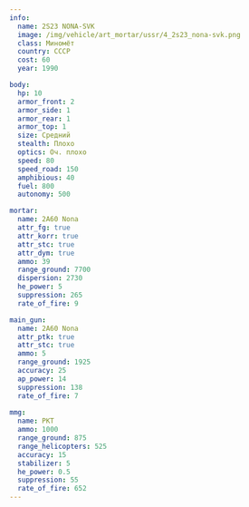 ```yaml
---
info:
  name: 2S23 NONA-SVK
  image: /img/vehicle/art_mortar/ussr/4_2s23_nona-svk.png
  class: Миномёт
  country: СССР
  cost: 60
  year: 1990

body:
  hp: 10
  armor_front: 2
  armor_side: 1
  armor_rear: 1
  armor_top: 1
  size: Средний
  stealth: Плохо
  optics: Оч. плохо
  speed: 80
  speed_road: 150
  amphibious: 40
  fuel: 800
  autonomy: 500

mortar:
  name: 2A60 Nona
  attr_fg: true
  attr_korr: true
  attr_stc: true
  attr_dym: true
  ammo: 39
  range_ground: 7700
  dispersion: 2730
  he_power: 5
  suppression: 265
  rate_of_fire: 9

main_gun:
  name: 2A60 Nona
  attr_ptk: true
  attr_stc: true
  ammo: 5
  range_ground: 1925
  accuracy: 25
  ap_power: 14
  suppression: 138
  rate_of_fire: 7
  
mmg:
  name: PKT
  ammo: 1000
  range_ground: 875
  range_helicopters: 525
  accuracy: 15
  stabilizer: 5
  he_power: 0.5
  suppression: 55
  rate_of_fire: 652
---
```

